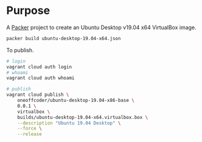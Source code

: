 # Purpose

A [Packer](https://www.packer.io/) project to create an Ubuntu Desktop v19.04 x64 VirtualBox image. 

```bash
packer build ubuntu-desktop-19.04-x64.json
```

To publish.

```bash
# login
vagrant cloud auth login
# whoami
vagrant cloud auth whoami

# publish
vagrant cloud publish \
    oneoffcoder/ubuntu-desktop-19.04-x86-base \
    0.0.1 \
    virtualbox \
    builds/ubuntu-desktop-19.04-x64.virtualbox.box \
    --description "Ubuntu 19.04 Desktop" \
    --force \
    --release
```